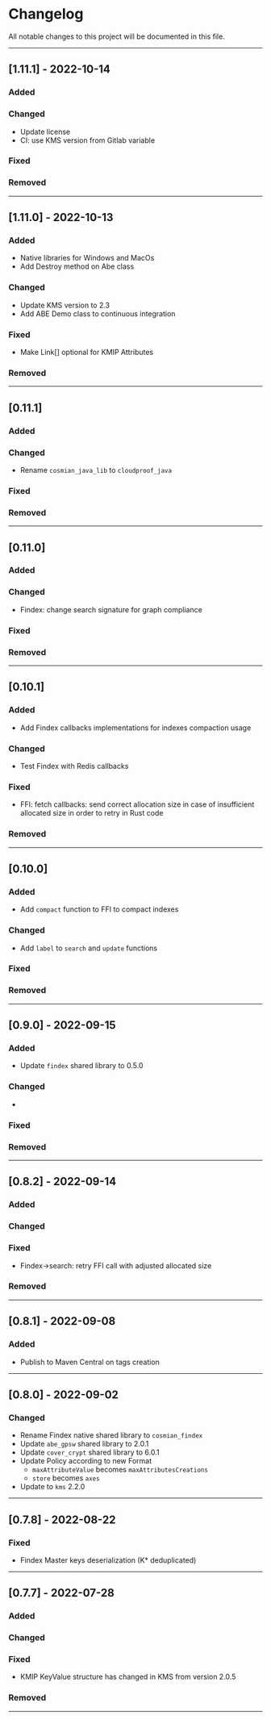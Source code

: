 # Changelog

All notable changes to this project will be documented in this file.

---

## [1.11.1] - 2022-10-14

### Added

### Changed

- Update license
- CI: use KMS version from Gitlab variable

### Fixed

### Removed

---

## [1.11.0] - 2022-10-13

### Added

- Native libraries for Windows and MacOs
- Add Destroy method on Abe class

### Changed

- Update KMS version to 2.3
- Add ABE Demo class to continuous integration

### Fixed

- Make Link[] optional for KMIP Attributes

### Removed

---

## [0.11.1]

### Added

### Changed

- Rename `cosmian_java_lib` to `cloudproof_java`

### Fixed

### Removed

---

## [0.11.0]

### Added

### Changed

- Findex: change search signature for graph compliance

### Fixed

### Removed

---

## [0.10.1]

### Added

- Add Findex callbacks implementations for indexes compaction usage

### Changed

- Test Findex with Redis callbacks

### Fixed

- FFI: fetch callbacks: send correct allocation size in case of insufficient allocated size in order to retry in Rust code

### Removed

---

## [0.10.0]

### Added

- Add `compact` function to FFI to compact indexes

### Changed

- Add `label` to `search` and `update` functions

### Fixed

### Removed

---

## [0.9.0] - 2022-09-15

### Added

- Update `findex` shared library to 0.5.0

### Changed

-

### Fixed

### Removed

---

## [0.8.2] - 2022-09-14

### Added

### Changed

### Fixed

- Findex->search: retry FFI call with adjusted allocated size

### Removed

---

## [0.8.1] - 2022-09-08

### Added

- Publish to Maven Central on tags creation

---

## [0.8.0] - 2022-09-02

### Changed

- Rename Findex native shared library to `cosmian_findex`
- Update `abe_gpsw` shared library to 2.0.1
- Update `cover_crypt` shared library to 6.0.1
- Update Policy according to new Format
  - `maxAttributeValue` becomes `maxAttributesCreations`
  - `store` becomes `axes`
- Update to `kms` 2.2.0

---

## [0.7.8] - 2022-08-22

### Fixed

- Findex Master keys deserialization (K\* deduplicated)

---

## [0.7.7] - 2022-07-28

### Added

### Changed

### Fixed

- KMIP KeyValue structure has changed in KMS from version 2.0.5

### Removed

---
